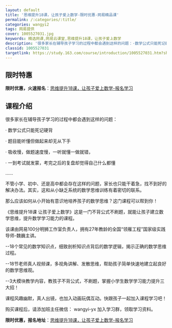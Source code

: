 ```yaml
---
layout: default
title: '思维提升18课，让孩子爱上数学-限时优惠-网易精品课'
permalink: /:categories/:title/
categories: wangyi2
tags: 网易提供
cover: 1005527031.jpg
keywords: 精选网课,网易云课堂,思维提升18课，让孩子爱上数学
description: '很多家长在辅导孩子学习的过程中都会遇到这样的问题：·数学公式只能死记硬背·题目能听懂但做起来却无从下手·吸收慢，做题速度'
classid: 1005527031
targetlink: https://study.163.com/course/introduction/1005527031.htm?share=1&shareId=1025206652&utm_campaign=share&utm_medium=iphoneShare&utm_source=&utm_u=1025206652
---
```


## 限时特惠

**限时优惠，火速报名**：[思维提升18课，让孩子爱上数学-报名学习](https://study.163.com/course/introduction/1005527031.htm?share=1&shareId=1025206652&utm_campaign=share&utm_medium=iphoneShare&utm_source=&utm_u=1025206652)

## 课程介绍

很多家长在辅导孩子学习的过程中都会遇到这样的问题：

· 数学公式只能死记硬背

· 题目能听懂但做起来却无从下手

· 吸收慢，做题速度慢，一听就懂一做就错，

· 一到考试就发蒙，考完之后的复盘却觉得自己什么都懂

……

 

不管小学、初中、还是高中都会存在这样的问题，家长也只能干着急，找不到好的解决办法。其实，这和从小缺乏系统的数学思维训练有着密切的联系。



那么应该如何从小开始有意识地培养孩子的数学思维？这门课程可以帮到你！



《思维提升18课 让孩子爱上数学》这是一门不背公式不刷题，就能让孩子建立数学思维，提升数学学习能力的课程。

该课由网易100分明狮工作室负责人，拥有27年教龄的全国“领雁工程”国家级实践导师-魏巍主讲。



--18个常见的数学知识点，细致剖析知识点背后的数学逻辑，揭示正确的数学思维过程。

--18节老师真人视频课，多视角讲解、发散思维，帮助孩子简单快速地建立起良好的数学思维观。

--3大模块教学内容，教孩子不背公式，不刷题，掌握小学生数学学习能力提升三大招！



课程风趣幽默，真人出镜，也加入动画玩偶互动。快跟孩子一起加入课程学习吧！



购买课程后，请添加班主任微信： wangyi-yx 加入学习群，领取学习资料。

**限时优惠，报名地址**：[思维提升18课，让孩子爱上数学-报名学习](https://study.163.com/course/introduction/1005527031.htm?share=1&shareId=1025206652&utm_campaign=share&utm_medium=iphoneShare&utm_source=&utm_u=1025206652)

